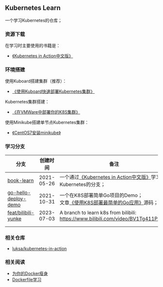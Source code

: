 ## Kubernetes Learn

一个学习Kubernetes的仓库；


### 资源下载

在学习时主要使用的书籍是：

-   [《Kubernetes in Action中文版》](https://book.douban.com/subject/30418855/)

### 环境搭建

使用Kuboard搭建集群（推荐）：

- [《使用Kuboard快速部署Kubernetes集群》](https://jasonkayzk.github.io/2023/12/14/使用Kuboard快速部署Kubernetes集群/)

Kubernetes集群搭建：

- [《在VMWare中部署你的K8S集群》](https://jasonkayzk.github.io/2021/05/16/在VMWare中部署你的K8S集群/)

使用Minikube搭建单节点Kubernetes集群：

- [《CentOS7安装minikube》](https://jasonkayzk.github.io/2021/05/26/CentOS7%E5%AE%89%E8%A3%85minikube/)


### 学习分支

| **分支**                                                     | **创建时间** | **备注**                                                     |
| ------------------------------------------------------------ | ------------ | ------------------------------------------------------------ |
| [book-learn](https://github.com/JasonkayZK/kubernetes-learn/tree/book-learn) | 2021-05-26   | 一个通过[《Kubernetes in Action中文版》](https://book.douban.com/subject/30418855/)学习Kubernetes的分支； |
| [go-hello-deploy-demo](https://github.com/JasonkayZK/kubernetes-learn/tree/go-hello-deploy-demo) | 2021-10-31   | 一个在K8S部署简单Go项目的Demo；<br />文章[《使用K8S部署最简单的Go应用》](https://jasonkayzk.github.io/2021/10/31/使用K8S部署最简单的Go应用/)源码； |
| [feat/bilibili-yunke](https://github.com/JasonkayZK/kubernetes-learn/tree/feat/bilibili-yunke) | 2023-07-03   | A branch to learn k8s from bilibili:<br />https://www.bilibili.com/video/BV1Tg411P7EB/ |
|                                                              |              |                                                              |
|                                                              |              |                                                              |



### 相关仓库

-   [luksa/kubernetes-in-action](https://github.com/luksa/kubernetes-in-action)



### 相关阅读

-   [为你的Docker瘦身](https://jasonkayzk.github.io/2020/04/26/%E4%B8%BA%E4%BD%A0%E7%9A%84Docker%E7%98%A6%E8%BA%AB/)
-   [Dockerfile学习](https://jasonkayzk.github.io/2019/10/16/Dockerfile%E5%AD%A6%E4%B9%A0/)

